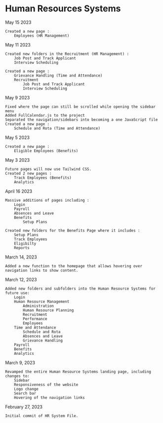 # Human Resources Systems

May 15 2023
    
    Created a new page :
        Employees (HR Management)

May 11 2023

    Created new folders in the Recruitment (HR Management) :
        Job Post and Track Applicant
        Interview Scheduling

    Created a new page :
        Grievance Handling (Time and Attendance)
        Recruitment
            Job Post and Track Applicant
            Interview Scheduling

May 9 2023

    Fixed where the page can still be scrolled while opening the sidebar menu
    Added FullCalendar.js to the project
    Separated the navigation/sidebars into becoming a one JavaScript file
    Created a new page :
        Schedule and Rota (Time and Attendance)

May 5 2023

    Created a new page :
        Eligible Employees (Benefits)

May 3 2023

    Future pages will now use Tailwind CSS.
    Created 2 new pages :
        Track Employees (Benefits)
        Analytics

April 16 2023

    Massive additions of pages including :
        Login
        Payroll
        Absences and Leave
        Benefits
            Setup Plans

    Created new folders for the Benefits Page where it includes :
        Setup Plans
        Track Employees
        Eligibilty
        Reports

March 14, 2023

    Added a new function to the homepage that allows hovering over navigation links to show content.

March 12, 2023

    Added new folders and subfolders into the Human Resource Systems for future use:
        Login
        Human Resource Management
            Administration
            Human Resource Planning
            Recruitment
            Performance
            Employees
        Time and Attendance
            Schedule and Rota
            Absences and Leave
            Grievance Handling
        Payroll
        Benefits
        Analytics

March 9, 2023

    Revamped the entire Human Resource Systems landing page, including changes to:
        Sidebar
        Responsiveness of the website
        Logo change
        Search bar
        Hovering of the navigation links

February 27, 2023

    Initial commit of HR System File.
